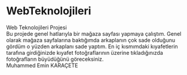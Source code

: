 # WebTeknolojileri
Web Teknolojileri Projesi<br>
Bu projede genel hatlarıyla bir mağaza sayfası yapmaya çalıştım. Genel olarak mağaza sayfalarına baktığımda arkaplanın çok sade olduğunu gördüm o yüzden arkaplanı sade yaptım. En iç kısmımdaki kıyafetlerin tarafına girdiğinizde kıyafet fotoğraflarının üzerine tıkladığınızda fotoğrafların büyüdüğünü göreceksiniz.<br>
Muhammed Emin KARAÇETE
